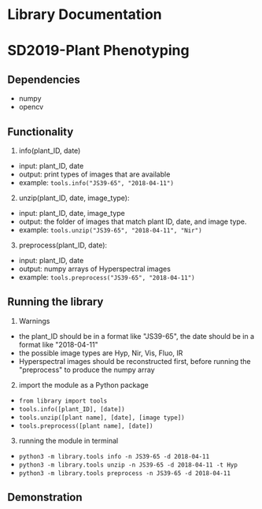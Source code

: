 # Library Documentation
# SD2019-Plant Phenotyping
## Dependencies
* numpy
* opencv

## Functionality
1. info(plant_ID, date)
* input: plant_ID, date
* output: print types of images that are available
* example: ```tools.info("JS39-65", "2018-04-11")```
2. unzip(plant_ID, date, image_type):
* input: plant_ID, date, image_type
* output: the folder of images that match plant ID, date, and image type.
* example: ```tools.unzip("JS39-65", "2018-04-11", "Nir")```
3. preprocess(plant_ID, date):
* input: plant_ID, date
* output: numpy arrays of Hyperspectral images
* example: ```tools.preprocess("JS39-65", "2018-04-11")```




## Running the library
1. Warnings
* the plant_ID should be in a format like "JS39-65", the date should be in a format like "2018-04-11"
* the possible image types are Hyp, Nir, Vis, Fluo, IR
* Hyperspectral images should be reconstructed first, before running the "preprocess" to produce the numpy array
2. import the module as a Python package
* `from library import tools`
* `tools.info([plant_ID], [date])` 
* `tools.unzip([plant name], [date], [image type])`
* `tools.preprocess([plant name], [date])`
3. running the module in terminal 
* `python3 -m library.tools info -n JS39-65 -d 2018-04-11`
* `python3 -m library.tools unzip -n JS39-65 -d 2018-04-11 -t Hyp`
* `python3 -m library.tools preprocess -n JS39-65 -d 2018-04-11`

## Demonstration







